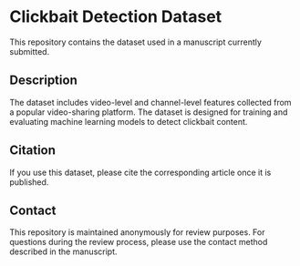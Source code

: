 # Clickbait Detection Dataset

This repository contains the dataset used in a manuscript currently submitted.

## Description

The dataset includes video-level and channel-level features collected from a popular video-sharing platform. The dataset is designed for training and evaluating machine learning models to detect clickbait content.


## Citation

If you use this dataset, please cite the corresponding article once it is published.

## Contact

This repository is maintained anonymously for review purposes. For questions during the review process, please use the contact method described in the manuscript.
